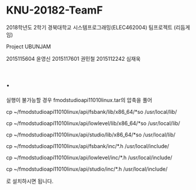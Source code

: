 # KNU-20182-TeamF

2018학년도 2학기 경북대학교 시스템프로그래밍(ELEC462004) 팀프로젝트 (리듬게임)

Project UBUNJAM

2015115604 윤영신
2015117601 권민철
2015112242 심재욱

.
==========================================================================

실행이 불가능할 경우 fmodstudioapi11010linux.tar의 압축을 풀어

cp ~/fmodstudioapi11010linux/api/fsbank/lib/x86_64/*so /usr/local/lib/

cp ~/fmodstudioapi11010linux/api/lowlevel/lib/x86_64/*so /usr/local/lib/

cp ~/fmodstudioapi11010linux/api/studio/lib/x86_64/*so /usr/local/lib/

cp  ~/fmodstudioapi11010linux/api/fsbank/inc/*.h /usr/local/include/

cp  ~/fmodstudioapi11010linux/api/lowlevel/inc/*.h /usr/local/include/

cp  ~/fmodstudioapi11010linux/api/studio/inc/*.h /usr/local/include/

로 설치하시면 됩니다.
